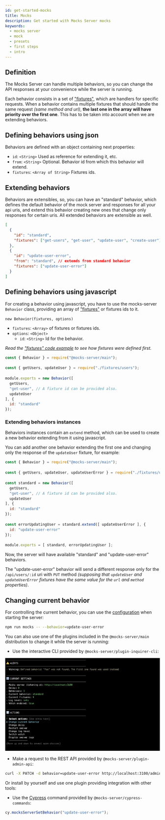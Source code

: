 ```yaml
---
id: get-started-mocks
title: Mocks
description: Get started with Mocks Server mocks
keywords:
  - mocks server
  - mock
  - presets
  - first steps
  - intro
---
```


## Definition

The Mocks Server can handle multiple behaviors, so you can change the API responses at your convenience while the server is running.

Each behavior consists in a set of ["fixtures"](get-started-routes.md), which are handlers for specific requests. When a behavior contains multiple fixtures that should handle the same request _(same method and url)_, __the last one in the array will have priority over the first one__. This has to be taken into account when we are extending behaviors.

## Defining behaviors using json

Behaviors are defined with an object containing next properties:

* `id`: `<String>` Used as reference for extending it, etc.
* `from`: `<String>` Optional. Behavior id from which this behavior will extend.
* `fixtures`: `<Array of String>` Fixtures ids.


## Extending behaviors

Behaviors are extensibles, so, you can have an "standard" behavior, which defines the default behavior of the mock server and responses for all your api uris, and extend this behavior creating new ones that change only responses for certain uris. All extended behaviors are extensible as well.

```json
[
  {
    "id": "standard",
    "fixtures": ["get-users", "get-user", "update-user", "create-user"]
  },
  {
    "id": "update-user-error",
    "from": "standard", // extends from standard behavior
    "fixtures": ["update-user-error"]
  }
]
```


## Defining behaviors using javascript

For creating a behavior using javascript, you have to use the mocks-server `Behavior` class, providing an array of ["fixtures"](get-started-routes.md) or fixtures ids to it.

`new Behavior(fixtures, options)`
* `fixtures`: `<Array>` of fixtures or fixtures ids.
* `options`: `<Object>`
  * `id`: `<String>` Id for the behavior.

_Read the ["fixtures" code example](get-started-routes.md#examples) to see how fixtures were defined first._

```javascript
const { Behavior } = require("@mocks-server/main");

const { getUsers, updateUser } = require("./fixtures/users");

module.exports = new Behavior([
  getUsers,
  "get-user", // A fixture id can be provided also.
  updateUser
], {
  id: "standard"
});
```

### Extending behaviors instances

Behaviors instances contain an `extend` method, which can be used to create a new behavior extending from it using javascript.

You can add another one behavior extending the first one and changing only the response of the `updateUser` fixture, for example:

```javascript
const { Behavior } = require("@mocks-server/main");

const { getUsers, updateUser, updateUserError } = require("./fixtures/users");

const standard = new Behavior([
  getUsers,
  "get-user", // A fixture id can be provided also.
  updateUser
], {
  id: "standard"
});

const errorUpdatingUser = standard.extend([ updateUserError ], {
  id: "update-user-error"
});

module.exports = [ standard, errorUpdatingUser ];
```

Now, the server will have available "standard" and "update-user-error" behaviors.

The "update-user-error" behavior will send a different response only for the `/api/users/:id` uri with `PUT` method _(supposing that `updateUser` and `updateUserError` fixtures have the same value for the `url` and `method` properties)_.

## Changing current behavior

For controlling the current behavior, you can use the [configuration](configuration-options.md) when starting the server:

```bash
npm run mocks -- --behavior=update-user-error
```

You can also use one of the plugins included in the `@mocks-server/main` distribution to change it while the server is running:

* Use the interactive CLI provided by `@mocks-server/plugin-inquirer-cli`:

![Interactive CLI](assets/interactive-cli-animation.gif)

* Make a request to the REST API provided by `@mocks-server/plugin-admin-api`:

```bash
curl -X PATCH -d behavior=update-user-error http://localhost:3100/admin/settings
```

Or install by yourself and use one plugin providing integration with other tools:

* Use the [Cypress](https://www.cypress.io/) command provided by `@mocks-server/cypress-commands`:

```javascript
cy.mocksServerSetBehavior("update-user-error");
```
